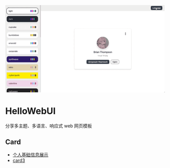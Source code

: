 ![](./readme/preview.gif)

# HelloWebUI

分享多主题、多语言、响应式 web 网页模板

## Card

- [个人基础信息展示](https://wcao.cc/beauty-template/en/card/1)
- [card3](https://wcao.cc/beauty-template/en/card/3)
